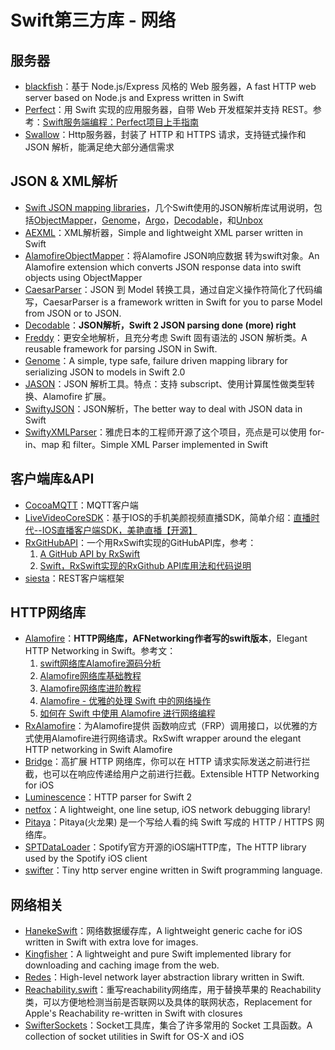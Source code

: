 # Swift第三方库 - 网络
## 服务器
- [blackfish][1]：基于 Node.js/Express 风格的 Web 服务器，A fast HTTP web server based on Node.js and Express written in Swift
- [Perfect][2]：用 Swift 实现的应用服务器，自带 Web 开发框架并支持 REST。参考：[Swift服务端编程：Perfect项目上手指南][3]
- [Swallow][4]：Http服务器，封装了 HTTP 和 HTTPS 请求，支持链式操作和 JSON 解析，能满足绝大部分通信需求

## JSON & XML解析
- [Swift JSON mapping libraries][5]，几个Swift使用的JSON解析库试用说明，包括[ObjectMapper][6]，[Genome][7]，[Argo][8]，[Decodable][9]，和[Unbox][10]
- [AEXML][11]：XML解析器，Simple and lightweight XML parser written in Swift
- [AlamofireObjectMapper][12]：将Alamofire JSON响应数据 转为swift对象。An Alamofire extension which converts JSON response data into swift objects using ObjectMapper
- [CaesarParser][13]：JSON 到 Model 转换工具，通过自定义操作符简化了代码编写，CaesarParser is a framework written in Swift for you to parse Model from JSON or to JSON.
- [Decodable][14]：**JSON解析，Swift 2 JSON parsing done (more) right**
- [Freddy][15]：更安全地解析，且充分考虑 Swift 固有语法的 JSON 解析类。A reusable framework for parsing JSON in Swift.
- [Genome][16]：A simple, type safe, failure driven mapping library for serializing JSON to models in Swift 2.0
- [JASON][17]：JSON 解析工具。特点：支持 subscript、使用计算属性做类型转换、Alamofire 扩展。
- [SwiftyJSON][18]：JSON解析，The better way to deal with JSON data in Swift
- [SwiftyXMLParser][19]：雅虎日本的工程师开源了这个项目，亮点是可以使用 for-in、map 和 filter。Simple XML Parser implemented in Swift


## 客户端库&API
- [CocoaMQTT][20]：MQTT客户端
 - [LiveVideoCoreSDK][21]：基于IOS的手机美颜视频直播SDK，简单介绍：[直播时代--IOS直播客户端SDK，美艳直播【开源】][22]
- [RxGitHubAPI][23]：一个用RxSwift实现的GitHubAPI库，参考：
	1. [A GitHub API by RxSwift][24]
	2. [Swift，RxSwift实现的RxGithub API库用法和代码说明][25]
- [siesta][26]：REST客户端框架

## HTTP网络库
- [Alamofire][27]：**HTTP网络库，AFNetworking作者写的swift版本**，Elegant HTTP Networking in Swift。参考文：
	1. [swift网络库Alamofire源码分析][28]
	2. [Alamofire网络库基础教程][29]
	3. [Alamofire网络库进阶教程][30]
	4. [Alamofire - 优雅的处理 Swift 中的网络操作][31]
	5. [如何在 Swift 中使用 Alamofire 进行网络编程][32]
- [RxAlamofire][33]：为Alamofire提供 函数响应式（FRP）调用接口，以优雅的方式使用Alamofire进行网络请求。RxSwift wrapper around the elegant HTTP networking in Swift Alamofire
- [Bridge][34]：高扩展 HTTP 网络库，你可以在 HTTP 请求实际发送之前进行拦截，也可以在响应传递给用户之前进行拦截。Extensible HTTP Networking for iOS
- [Luminescence][35]：HTTP parser for Swift 2
- [netfox][36]：A lightweight, one line setup, iOS network debugging library!
- [Pitaya][37]：Pitaya(火龙果) 是一个写给人看的纯 Swift 写成的 HTTP / HTTPS 网络库。
- [SPTDataLoader][38]：Spotify官方开源的iOS端HTTP库，The HTTP library used by the Spotify iOS client
- [swifter][39]：Tiny http server engine written in Swift programming language.

## 网络相关
- [HanekeSwift][40]：网络数据缓存库，A lightweight generic cache for iOS written in Swift with extra love for images.
- [Kingfisher][41]：A lightweight and pure Swift implemented library for downloading and caching image from the web.
- [Redes][42]：High-level network layer abstraction library written in Swift.
- [Reachability.swift][43]：重写reachability网络库，用于替换苹果的 Reachability 类，可以方便地检测当前是否联网以及具体的联网状态，Replacement for Apple's Reachability re-written in Swift with closures
- [SwifterSockets][44]：Socket工具库，集合了许多常用的 Socket 工具函数。A collection of socket utilities in Swift for OS-X and iOS

[1]:	https://github.com/elliottminns/blackfish "blackfish"
[2]:	https://github.com/PerfectlySoft/Perfect "Perfect"
[3]:	http://mp.weixin.qq.com/s?__biz=MzA3ODg4MDk0Ng==&mid=402331193&idx=1&sn=dc07b803ef9377965f5a5092cc37ccab#rd
[4]:	https://github.com/TheHolyGrail/Swallow "Swallow"
[5]:	http://alejandromp.com/blog/2015/10/28/swift-json-mapping-libraries/
[6]:	https://github.com/Hearst-DD/ObjectMapper "ObjectMapper"
[7]:	https://github.com/LoganWright/Genome "Genome"
[8]:	https://github.com/thoughtbot/Argo "Argo"
[9]:	https://github.com/Anviking/Decodable "Decodable"
[10]:	https://github.com/JohnSundell/Unbox "Unbox"
[11]:	https://github.com/tadija/AEXML
[12]:	https://github.com/tristanhimmelman/AlamofireObjectMapper "AlamofireObjectMapper"
[13]:	https://github.com/lancy/CaesarParser "CaesarParser"
[14]:	https://github.com/Anviking/Decodable "Decodable"
[15]:	https://github.com/bignerdranch/Freddy "Freddy"
[16]:	https://github.com/LoganWright/Genome "Genome"
[17]:	https://github.com/delba/JASON "JASON"
[18]:	https://github.com/SwiftyJSON/SwiftyJSON "SwiftyJSON"
[19]:	https://github.com/yahoojapan/SwiftyXMLParser "SwiftyXMLParser"
[20]:	https://github.com/emqtt/CocoaMQTT "CocoaMQTT"
[21]:	https://github.com/runner365/LiveVideoCoreSDK "LiveVideoCoreSDK"
[22]:	http://www.cnblogs.com/runner42/p/5241407.html "直播时代--IOS直播客户端SDK，美艳直播【开源】"
[23]:	https://github.com/FengDeng/RxGitHubAPI "RxGitHubAPI"
[24]:	http://fengdeng.github.io/blog/2016/01/29/a-github-api-by-rxswift/ "A GitHub API by RxSwift"
[25]:	http://fengdeng.github.io/blog/2016/01/31/rxgithub-apiku-yong-fa-he-dai-ma-shuo-ming/ "Swift，RxSwift实现的RxGithub API库用法和代码说明"
[26]:	https://github.com/bustoutsolutions/siesta "siesta"
[27]:	https://github.com/Alamofire/Alamofire
[28]:	http://www.ethanwhy.com/2015/11/16/swift-alamofire-analyse/ "swift网络库Alamofire源码分析"
[29]:	http://www.jianshu.com/p/f1208b5e42d9 "Alamofire网络库基础教程"
[30]:	http://www.jianshu.com/p/30599f64a09c "Alamofire网络库进阶教程"
[31]:	http://swiftcafe.io/2015/12/14/alamofire/ "Alamofire - 优雅的处理 Swift 中的网络操作"
[32]:	http://swift.gg/2015/12/22/alamofire-beginner-guide/ "如何在 Swift 中使用 Alamofire 进行网络编程"
[33]:	https://github.com/RxSwiftCommunity/RxAlamofire "RxAlamofire"
[34]:	https://github.com/rawrjustin/Bridge "Bridge"
[35]:	https://github.com/Zewo/Luminescence "Luminescence"
[36]:	https://github.com/kasketis/netfox "netfox"
[37]:	https://github.com/johnlui/Pitaya "Pitaya"
[38]:	https://github.com/spotify/SPTDataLoader "SPTDataLoader"
[39]:	https://github.com/glock45/swifter "swifter"
[40]:	https://github.com/Haneke/HanekeSwift "HanekeSwift"
[41]:	https://github.com/onevcat/Kingfisher "Kingfisher"
[42]:	https://github.com/cuzv/Redes "Redes"
[43]:	https://github.com/ashleymills/Reachability.swift "Reachability.swift"
[44]:	https://github.com/Swiftrien/SwifterSockets "SwifterSockets"